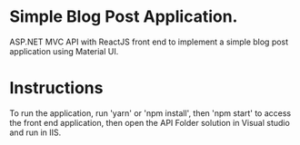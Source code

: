 # Simple Blog Post Application.

ASP.NET MVC API with ReactJS front end to implement a simple blog post application using Material UI.


# Instructions
To run the application, run 'yarn' or 'npm install', then 'npm start' to access the front end application, then open the API Folder solution in Visual studio and run in IIS.

#